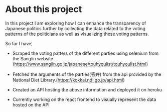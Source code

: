 # About this project

In this project I am exploring how I can enhance the transparency of Japanese politics further by collecting the data related to the voting patterns of the politicians as well as visualizing these voting patterns.

So far I have,

* Scraped the voting patters of the different parties using selenium from the Sangiin website.(https://www.sangiin.go.jp/japanese/touhyoulist/touhyoulist.html)

* Fetched the arguments of the parties(答弁) from the api provided by the National Diet Library.(https://kokkai.ndl.go.jp/api.html)

* Created an API hosting the above information and deployed it on heroku

* Currently working on the react frontend to visually represent the data hosted on the API